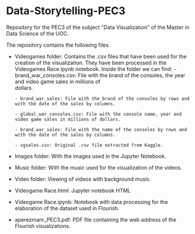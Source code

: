 # Data-Storytelling-PEC3
Repository for the PEC3 of the subject "Data Visualization" of the Master in Data Science of the UOC.


The repository contains the following files.

- Videogames folder: Contains the .csv files that have been used for the creation of the visualization. They have been processed in the Videogames Race.ipynb notebook. Inside the folder we can find:
      - brand_war_consoles.csv: File with the brand of the consoles, the year and video game sales in millions of      
                                dollars.

      - brand_war_sales: File with the brand of the consoles by rows and with the date of the sales by columns.

      - global_war_consoles.csv: File with the console name, year and video game sales in millions of dollars.

      - brand_war_sales: File with the name of the consoles by rows and with the date of the sales by columns.

      - vgsales.csv: Original .csv file extracted from Kaggle.

- Images folder: With the images used in the Jupyter Notebook.
- Music folder: With the music used for the visualization of the videos.
- Video folder: Viewing of videos with background music.
- Videogame Race.html: Jupyter notebook HTML
- Videogame Race.ipynb: Notebook with data processing for the elaboration of the dataset used in Flourish.
- aperezmanr_PEC3.pdf: PDF file containing the web address of the Flourish visualizations.

